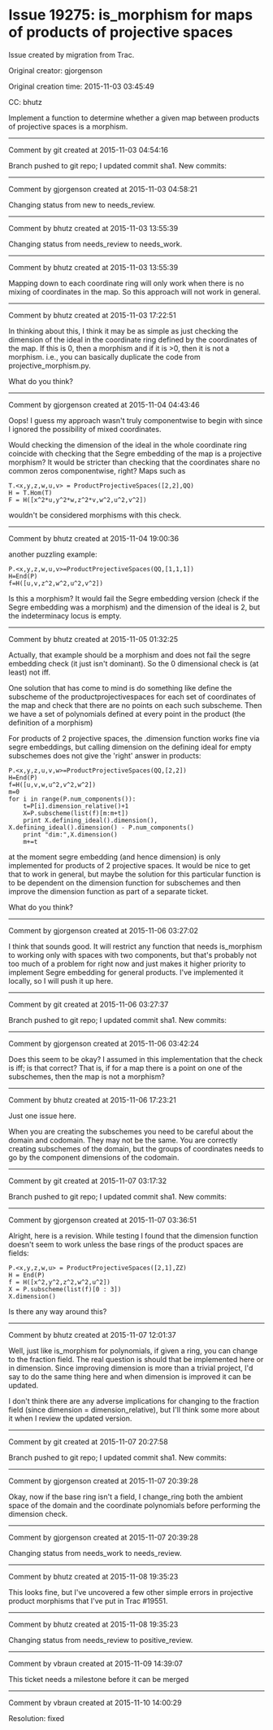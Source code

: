 # Issue 19275: is_morphism for maps of products of projective spaces

Issue created by migration from Trac.

Original creator: gjorgenson

Original creation time: 2015-11-03 03:45:49

CC:  bhutz

Implement a function to determine whether a given map between products of projective spaces is a morphism.


---

Comment by git created at 2015-11-03 04:54:16

Branch pushed to git repo; I updated commit sha1. New commits:


---

Comment by gjorgenson created at 2015-11-03 04:58:21

Changing status from new to needs_review.


---

Comment by bhutz created at 2015-11-03 13:55:39

Changing status from needs_review to needs_work.


---

Comment by bhutz created at 2015-11-03 13:55:39

Mapping down to each coordinate ring will only work when there is no mixing of coordinates in the map. So this approach will not work in general.


---

Comment by bhutz created at 2015-11-03 17:22:51

In thinking about this, I think it may be as simple as just checking the dimension of the ideal in the coordinate ring defined by the coordinates of the map. If this is 0, then a morphism and if it is >0, then it is not a morphism. i.e., you can basically duplicate the code from projective_morphism.py.

What do you think?


---

Comment by gjorgenson created at 2015-11-04 04:43:46

Oops! I guess my approach wasn't truly componentwise to begin with since I ignored the possibility of mixed coordinates.

Would checking the dimension of the ideal in the whole coordinate ring coincide with checking that the Segre embedding of the map is a projective morphism? It would be stricter than checking that the coordinates share no common zeros componentwise, right? Maps such as


```
T.<x,y,z,w,u,v> = ProductProjectiveSpaces([2,2],QQ)
H = T.Hom(T)
F = H([x^2*u,y^2*w,z^2*v,w^2,u^2,v^2])
```


wouldn't be considered morphisms with this check.


---

Comment by bhutz created at 2015-11-04 19:00:36

another puzzling example:


```
P.<x,y,z,w,u,v>=ProductProjectiveSpaces(QQ,[1,1,1])
H=End(P)
f=H([u,v,z^2,w^2,u^2,v^2])
```


Is this a morphism? It would fail the Segre embedding version (check if the Segre embedding was a morphism) and the dimension of the ideal is 2, but the indeterminacy locus is empty.


---

Comment by bhutz created at 2015-11-05 01:32:25

Actually, that example should be a morphism and does not fail the segre embedding check (it just isn't dominant). So the 0 dimensional check is (at least) not iff.


One solution that has come to mind is do something like define the subscheme of the productprojectivespaces for each set of coordinates of the map and check that there are no points on each such subscheme. Then we have a set of polynomials defined at every point in the product (the definition of a morphism)

For products of 2 projective spaces, the .dimension function works fine via segre embeddings, but calling dimension on the defining ideal for empty subschemes does not give the 'right' answer in products:


```
P.<x,y,z,u,v,w>=ProductProjectiveSpaces(QQ,[2,2])
H=End(P)
f=H([u,v,w,u^2,v^2,w^2])
m=0
for i in range(P.num_components()):
    t=P[i].dimension_relative()+1
    X=P.subscheme(list(f)[m:m+t])
    print X.defining_ideal().dimension(), X.defining_ideal().dimension() - P.num_components()
    print "dim:",X.dimension()
    m+=t    
```


at the moment segre embedding (and hence dimension) is only implemented for products of 2 projective spaces. It would be nice to get that to work in general, but maybe the solution for this particular function is to be dependent on the dimension function for subschemes and then improve the dimension function as part of a separate ticket.

What do you think?


---

Comment by gjorgenson created at 2015-11-06 03:27:02

I think that sounds good. It will restrict any function that needs is_morphism to working only with spaces with two components, but that's probably not too much of a problem for right now and just makes it higher priority to implement Segre embedding for general products. I've implemented it locally, so I will push it up here.


---

Comment by git created at 2015-11-06 03:27:37

Branch pushed to git repo; I updated commit sha1. New commits:


---

Comment by gjorgenson created at 2015-11-06 03:42:24

Does this seem to be okay? I assumed in this implementation that the check is iff; is that correct? That is, if for a map there is a point on one of the subschemes, then the map is not a morphism?


---

Comment by bhutz created at 2015-11-06 17:23:21

Just one issue here.

When you are creating the subschemes you need to be careful about the domain and codomain. They may not be the same. You are correctly creating subschemes of the domain, but the groups of coordinates needs to go by the component dimensions of the codomain.


---

Comment by git created at 2015-11-07 03:17:32

Branch pushed to git repo; I updated commit sha1. New commits:


---

Comment by gjorgenson created at 2015-11-07 03:36:51

Alright, here is a revision. While testing I found that the dimension function doesn't seem to work unless the base rings of the product spaces are fields:


```
P.<x,y,z,w,u> = ProductProjectiveSpaces([2,1],ZZ)
H = End(P)
f = H([x^2,y^2,z^2,w^2,u^2])
X = P.subscheme(list(f)[0 : 3])
X.dimension()
```


Is there any way around this?


---

Comment by bhutz created at 2015-11-07 12:01:37

Well, just like is_morphism for polynomials, if given a ring, you can change to the fraction field. The real question is should that be implemented here or in dimension. Since improving dimension is more than a trivial project, I'd say to do the same thing here and when dimension is improved it can be updated.

I don't think there are any adverse implications for changing to the fraction field (since dimension = dimension_relative), but I'll think some more about it when I review the updated version.


---

Comment by git created at 2015-11-07 20:27:58

Branch pushed to git repo; I updated commit sha1. New commits:


---

Comment by gjorgenson created at 2015-11-07 20:39:28

Okay, now if the base ring isn't a field, I change_ring both the ambient space of the domain and the coordinate polynomials before performing the dimension check.


---

Comment by gjorgenson created at 2015-11-07 20:39:28

Changing status from needs_work to needs_review.


---

Comment by bhutz created at 2015-11-08 19:35:23

This looks fine, but I've uncovered a few other simple errors in projective product morphisms that I've put in Trac #19551.


---

Comment by bhutz created at 2015-11-08 19:35:23

Changing status from needs_review to positive_review.


---

Comment by vbraun created at 2015-11-09 14:39:07

This ticket needs a milestone before it can be merged


---

Comment by vbraun created at 2015-11-10 14:00:29

Resolution: fixed
